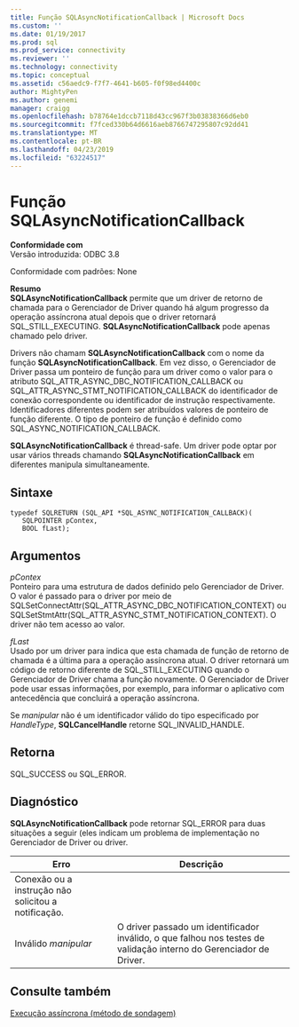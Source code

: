 ```yaml
---
title: Função SQLAsyncNotificationCallback | Microsoft Docs
ms.custom: ''
ms.date: 01/19/2017
ms.prod: sql
ms.prod_service: connectivity
ms.reviewer: ''
ms.technology: connectivity
ms.topic: conceptual
ms.assetid: c56aedc9-f7f7-4641-b605-f0f98ed4400c
author: MightyPen
ms.author: genemi
manager: craigg
ms.openlocfilehash: b78764e1dccb7118d43cc967f3b03838366d6eb0
ms.sourcegitcommit: f7fced330b64d6616aeb8766747295807c92dd41
ms.translationtype: MT
ms.contentlocale: pt-BR
ms.lasthandoff: 04/23/2019
ms.locfileid: "63224517"
---
```

# <a name="sqlasyncnotificationcallback-function"></a>Função SQLAsyncNotificationCallback
**Conformidade com**  
 Versão introduzida: ODBC 3.8  
  
 Conformidade com padrões: None  
  
 **Resumo**  
 **SQLAsyncNotificationCallback** permite que um driver de retorno de chamada para o Gerenciador de Driver quando há algum progresso da operação assíncrona atual depois que o driver retornará SQL_STILL_EXECUTING. **SQLAsyncNotificationCallback** pode apenas chamado pelo driver.  
  
 Drivers não chamam **SQLAsyncNotificationCallback** com o nome da função **SQLAsyncNotificationCallback**. Em vez disso, o Gerenciador de Driver passa um ponteiro de função para um driver como o valor para o atributo SQL_ATTR_ASYNC_DBC_NOTIFICATION_CALLBACK ou SQL_ATTR_ASYNC_STMT_NOTIFICATION_CALLBACK do identificador de conexão correspondente ou identificador de instrução respectivamente. Identificadores diferentes podem ser atribuídos valores de ponteiro de função diferente. O tipo de ponteiro de função é definido como SQL_ASYNC_NOTIFICATION_CALLBACK.  
  
 **SQLAsyncNotificationCallback** é thread-safe. Um driver pode optar por usar vários threads chamando **SQLAsyncNotificationCallback** em diferentes manipula simultaneamente.  
  
## <a name="syntax"></a>Sintaxe  
  
```  
typedef SQLRETURN (SQL_API *SQL_ASYNC_NOTIFICATION_CALLBACK)(  
   SQLPOINTER pContex,   
   BOOL fLast);  
```  
  
## <a name="arguments"></a>Argumentos  
 *pContex*  
 Ponteiro para uma estrutura de dados definido pelo Gerenciador de Driver. O valor é passado para o driver por meio de SQLSetConnectAttr(SQL_ATTR_ASYNC_DBC_NOTIFICATION_CONTEXT) ou SQLSetStmtAttr(SQL_ATTR_ASYNC_STMT_NOTIFICATION_CONTEXT).  O driver não tem acesso ao valor.  
  
 *fLast*  
 Usado por um driver para indica que esta chamada de função de retorno de chamada é a última para a operação assíncrona atual. O driver retornará um código de retorno diferente de SQL_STILL_EXECUTING quando o Gerenciador de Driver chama a função novamente. O Gerenciador de Driver pode usar essas informações, por exemplo, para informar o aplicativo com antecedência que concluirá a operação assíncrona.  
  
 Se *manipular* não é um identificador válido do tipo especificado por *HandleType*, **SQLCancelHandle** retorne SQL_INVALID_HANDLE.  
  
## <a name="returns"></a>Retorna  
 SQL_SUCCESS ou SQL_ERROR.  
  
## <a name="diagnostics"></a>Diagnóstico  
 **SQLAsyncNotificationCallback** pode retornar SQL_ERROR para duas situações a seguir (eles indicam um problema de implementação no Gerenciador de Driver ou driver.  
  
|Erro|Descrição|  
|-----------|-----------------|  
|Conexão ou a instrução não solicitou a notificação.||  
|Inválido *manipular*|O driver passado um identificador inválido, o que falhou nos testes de validação interno do Gerenciador de Driver.|  
  
## <a name="see-also"></a>Consulte também  
 [Execução assíncrona (método de sondagem)](../../../odbc/reference/develop-app/asynchronous-execution-polling-method.md)
